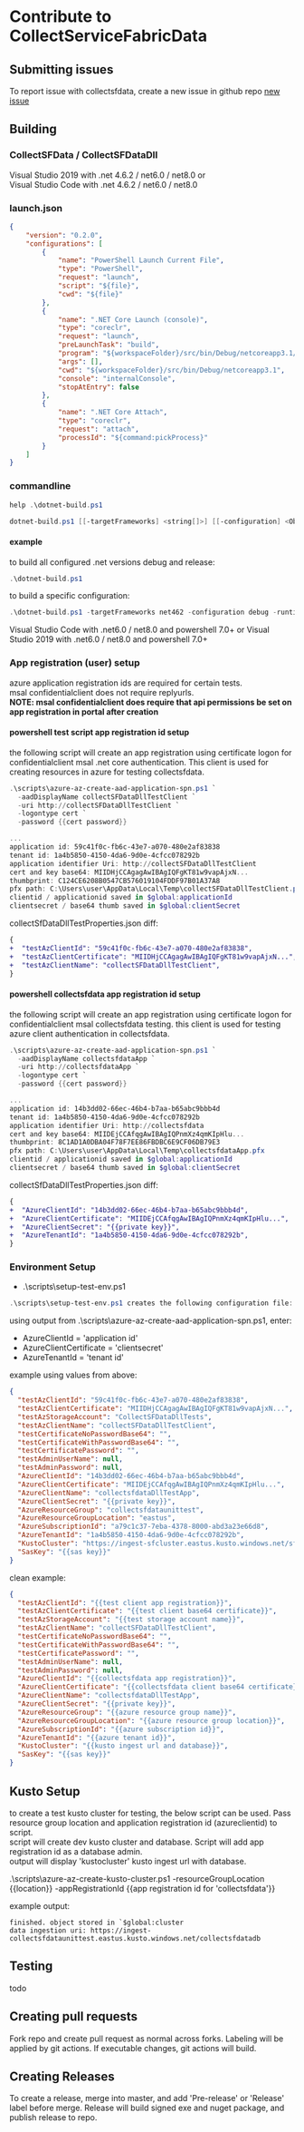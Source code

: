 # Contribute to CollectServiceFabricData

## Submitting issues

To report issue with collectsfdata, create a new issue in github repo [new issue](https://github.com/microsoft/CollectServiceFabricData/issues/new/choose)

## Building

### CollectSFData / CollectSFDataDll

Visual Studio 2019 with .net 4.6.2 / net6.0 / net8.0
or  
Visual Studio Code with .net 4.6.2 / net6.0 / net8.0

### **launch.json**

```json
{
    "version": "0.2.0",
    "configurations": [
        {
            "name": "PowerShell Launch Current File",
            "type": "PowerShell",
            "request": "launch",
            "script": "${file}",
            "cwd": "${file}"
        },
        {
            "name": ".NET Core Launch (console)",
            "type": "coreclr",
            "request": "launch",
            "preLaunchTask": "build",
            "program": "${workspaceFolder}/src/bin/Debug/netcoreapp3.1/CollectSFData.dll",
            "args": [],
            "cwd": "${workspaceFolder}/src/bin/Debug/netcoreapp3.1",
            "console": "internalConsole",
            "stopAtEntry": false
        },
        {
            "name": ".NET Core Attach",
            "type": "coreclr",
            "request": "attach",
            "processId": "${command:pickProcess}"
        }
    ]
}
```

### commandline

```powershell
help .\dotnet-build.ps1

dotnet-build.ps1 [[-targetFrameworks] <string[]>] [[-configuration] <Object>] [[-runtimeIdentifier] <Object>] [[-projectDir] <string>] [[-nugetFallbackFolder] <string>] [-publish] [-clean] [-replace]
```

#### **example**

to build all configured .net versions debug and release:

```powershell
.\dotnet-build.ps1
```

to build a specific configuration:

```powershell
.\dotnet-build.ps1 -targetFrameworks net462 -configuration debug -runtimeIdentifier win-x64
```

Visual Studio Code with .net6.0 / net8.0 and powershell 7.0+
or
Visual Studio 2019 with .net6.0 / net8.0 and powershell 7.0+

### App registration (user) setup

azure application registration ids are required for certain tests.  
msal confidentialclient does not require replyurls.  
**NOTE: msal confidentialclient does require that api permissions be set on app registration in portal after creation**

#### **powershell test script app registration id setup**

the following script will create an app registration using certificate logon for confidentialclient msal .net core authentication.
This client is used for creating resources in azure for testing collectsfdata.

```powershell
.\scripts\azure-az-create-aad-application-spn.ps1 `
  -aadDisplayName collectSFDataDllTestClient `
  -uri http://collectSFDataDllTestClient `
  -logontype cert `
  -password {{cert password}}

...
application id: 59c41f0c-fb6c-43e7-a070-480e2af83838
tenant id: 1a4b5850-4150-4da6-9d0e-4cfcc078292b
application identifier Uri: http://collectSFDataDllTestClient
cert and key base64: MIIDHjCCAgagAwIBAgIQFgKT81w9vapAjxN...
thumbprint: C124CE6208B0547CB576019104FDDF97B01A37A8
pfx path: C:\Users\user\AppData\Local\Temp\collectSFDataDllTestClient.pfx
clientid / applicationid saved in $global:applicationId
clientsecret / base64 thumb saved in $global:clientSecret

```

collectSfDataDllTestProperties.json diff:

```diff
{
+  "testAzClientId": "59c41f0c-fb6c-43e7-a070-480e2af83838",
+  "testAzClientCertificate": "MIIDHjCCAgagAwIBAgIQFgKT81w9vapAjxN...",
+  "testAzClientName": "collectSFDataDllTestClient",
}
```

#### **powershell collectsfdata app registration id setup**

the following script will create an app registration using certificate logon for confidentialclient msal collectsfdata testing.
this client is used for testing azure client authentication in collectsfdata.

```powershell
.\scripts\azure-az-create-aad-application-spn.ps1 `
  -aadDisplayName collectsfdataApp `
  -uri http://collectsfdataApp `
  -logontype cert `
  -password {{cert password}}

...
application id: 14b3dd02-66ec-46b4-b7aa-b65abc9bbb4d
tenant id: 1a4b5850-4150-4da6-9d0e-4cfcc078292b
application identifier Uri: http://collectsfdata
cert and key base64: MIIDEjCCAfqgAwIBAgIQPnmXz4qmKIpHlu...
thumbprint: 8C1AD1A0DBA04F78F7EE86FBDBC6E9CF06DB79E3
pfx path: C:\Users\user\AppData\Local\Temp\collectsfdataApp.pfx
clientid / applicationid saved in $global:applicationId
clientsecret / base64 thumb saved in $global:clientSecret

```

collectSfDataDllTestProperties.json diff:

```diff
{
+  "AzureClientId": "14b3dd02-66ec-46b4-b7aa-b65abc9bbb4d",
+  "AzureClientCertificate": "MIIDEjCCAfqgAwIBAgIQPnmXz4qmKIpHlu...",
+  "AzureClientSecret": "{{private key}}",
+  "AzureTenantId": "1a4b5850-4150-4da6-9d0e-4cfcc078292b",
}
```

### Environment Setup

- .\scripts\setup-test-env.ps1

```powershell
.\scripts\setup-test-env.ps1 creates the following configuration file: $env:LocalAppData\collectsfdata\CollectSFDataDllTestProperties.json
```

using output from .\scripts\azure-az-create-aad-application-spn.ps1, enter:
- AzureClientId = 'application id'
- AzureClientCertificate = 'clientsecret'
- AzureTenantId = 'tenant id'

example using values from above:

```json
{
  "testAzClientId": "59c41f0c-fb6c-43e7-a070-480e2af83838",
  "testAzClientCertificate": "MIIDHjCCAgagAwIBAgIQFgKT81w9vapAjxN...",
  "testAzStorageAccount": "CollectSFDataDllTests",
  "testAzClientName": "collectSFDataDllTestClient",
  "testCertificateNoPasswordBase64": "",
  "testCertificateWithPasswordBase64": "",
  "testCertificatePassword": "",
  "testAdminUserName": null,
  "testAdminPassword": null,
  "AzureClientId": "14b3dd02-66ec-46b4-b7aa-b65abc9bbb4d",
  "AzureClientCertificate": "MIIDEjCCAfqgAwIBAgIQPnmXz4qmKIpHlu...",
  "AzureClientName": "collectsfdataDllTestApp",
  "AzureClientSecret": "{{private key}}",
  "AzureResourceGroup": "collectsfdataunittest",
  "AzureResourceGroupLocation": "eastus",
  "AzureSubscriptionId": "a79c1c37-7eba-4378-8000-abd3a23e66d8",
  "AzureTenantId": "1a4b5850-4150-4da6-9d0e-4cfcc078292b",
  "KustoCluster": "https://ingest-sfcluster.eastus.kusto.windows.net/sfdatabase",
  "SasKey": "{{sas key}}"
}
```

clean example:

```json
{
  "testAzClientId": "{{test client app registration}}",
  "testAzClientCertificate": "{{test client base64 certificate}}",
  "testAzStorageAccount": "{{test storage account name}}",
  "testAzClientName": "collectSFDataDllTestClient",
  "testCertificateNoPasswordBase64": "",
  "testCertificateWithPasswordBase64": "",
  "testCertificatePassword": "",
  "testAdminUserName": null,
  "testAdminPassword": null,
  "AzureClientId": "{{collectsfdata app registration}}",
  "AzureClientCertificate": "{{collectsfdata client base64 certificate}}",
  "AzureClientName": "collectsfdataDllTestApp",
  "AzureClientSecret": "{{private key}}",
  "AzureResourceGroup": "{{azure resource group name}}",
  "AzureResourceGroupLocation": "{{azure resource group location}}",
  "AzureSubscriptionId": "{{azure subscription id}}",
  "AzureTenantId": "{{azure tenant id}}",
  "KustoCluster": "{{kusto ingest url and database}}",
  "SasKey": "{{sas key}}"
}
```

## Kusto Setup

to create a test kusto cluster for testing, the below script can be used. Pass resource group location and application registration id (azureclientid) to script.  
script will create dev kusto cluster and database. Script will add app registration id as a database admin.  
output will display 'kustocluster' kusto ingest url with database.

.\scripts\azure-az-create-kusto-cluster.ps1 -resourceGroupLocation {{location}} -appRegistrationId {{app registration id for 'collectsfdata'}}

example output:

```text
finished. object stored in `$global:cluster
data ingestion uri: https://ingest-collectsfdataunittest.eastus.kusto.windows.net/collectsfdatadb
```

## Testing

todo

## Creating pull requests

Fork repo and create pull request as normal across forks.
Labeling will be applied by git actions.
If executable changes, git actions will build.

## Creating Releases

To create a release, merge into master, and add 'Pre-release' or 'Release' label before merge.
Release will build signed exe and nuget package, and publish release to repo.